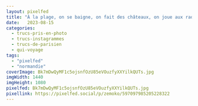 ```yaml
---
layout: pixelfed
title: "À la plage, on se baigne, on fait des châteaux, on joue aux raquettes, on se baigne… et aussi on dessine…"
date:   2023-08-15
categories: 
  - trucs-pris-en-photo
  - trucs-instagrammes
  - trucs-de-parisien
  - qui-voyage
tags: 
  - "pixelfed"
  - "normandie"
coverImage: Bk7mDwQyMF1c5ojsnfOzU85eVOuzfyXXYilkQUTs.jpg
imgWidth: 1440
imgHeight: 1080
pixelfed: Bk7mDwQyMF1c5ojsnfOzU85eVOuzfyXXYilkQUTs.jpg
pixellink: https://pixelfed.social/p/zemoko/597097985205228322
---
```

